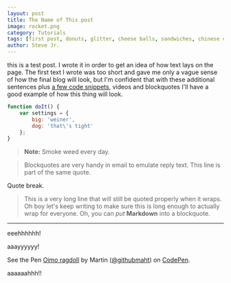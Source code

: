 ```yaml
---
layout: post
title: The Name of This post
image: rocket.png
category: Tutorials
tags: [first post, donuts, glitter, cheese balls, sandwiches, chinese checkers]
author: Steve Jr.
---
```


this is a test post. I wrote it in order to get an idea of how text lays on the page. The first text I wrote was too short and gave me only a vague sense of how the final blog will look, but I'm confident that with these additional sentences plus [a few code snippets](/), videos and blockquotes I'll have a good example of how this thing will look.

```javascript
function doIt() {
	var settings = {
		big: 'weiner',
		dog: 'that\'s tight'
	};
}
```
> **Note:** Smoke weed every day.

> Blockquotes are very handy in email to emulate reply text.
> This line is part of the same quote.

Quote break.

> This is a very long line that will still be quoted properly when it wraps. Oh boy let's keep writing to make sure this is long enough to actually wrap for everyone. Oh, you can *put* **Markdown** into a blockquote.

---

eeehhhhhh!

aaayyyyyy!

<p data-height="265" data-theme-id="light" data-slug-hash="MjNJgP" data-default-tab="result" data-user="githubmaht" data-embed-version="2" data-pen-title="Oimo ragdoll" data-preview="true" class="codepen">See the Pen <a href="http://codepen.io/githubmaht/pen/MjNJgP/">Oimo ragdoll</a> by Martin (<a href="http://codepen.io/githubmaht">@githubmaht</a>) on <a href="http://codepen.io">CodePen</a>.</p>
<script async src="https://production-assets.codepen.io/assets/embed/ei.js"></script>

aaaaaahhh!!